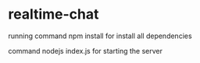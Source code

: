 # realtime-chat

running command npm install for install all dependencies

command nodejs index.js for starting the server